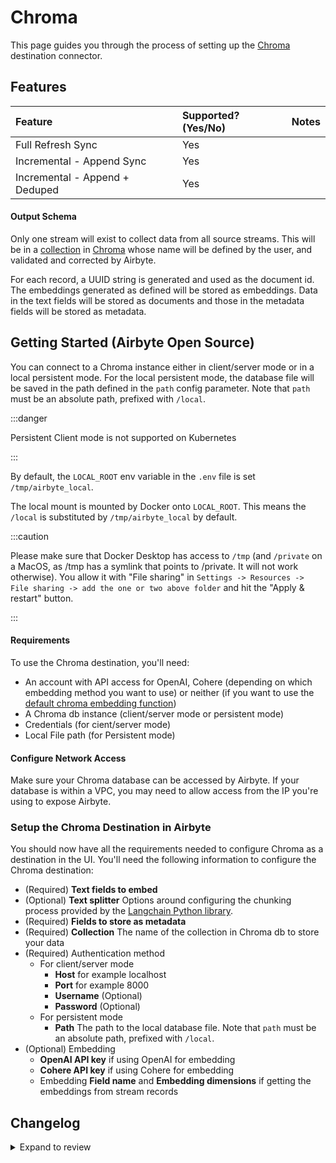 # Chroma

This page guides you through the process of setting up the [Chroma](https://docs.trychroma.com/?lang=py) destination connector.

## Features

| Feature                        | Supported?\(Yes/No\) | Notes |
| :----------------------------- | :------------------- | :---- |
| Full Refresh Sync              | Yes                  |       |
| Incremental - Append Sync      | Yes                  |       |
| Incremental - Append + Deduped | Yes                  |       |

#### Output Schema

Only one stream will exist to collect data from all source streams. This will be in a [collection](https://docs.trychroma.com/usage-guide#using-collections) in [Chroma](https://docs.trychroma.com/?lang=py) whose name will be defined by the user, and validated and corrected by Airbyte.

For each record, a UUID string is generated and used as the document id. The embeddings generated as defined will be stored as embeddings. Data in the text fields will be stored as documents and those in the metadata fields will be stored as metadata.

## Getting Started \(Airbyte Open Source\)

You can connect to a Chroma instance either in client/server mode or in a local persistent mode. For the local persistent mode, the database file will be saved in the path defined in the `path` config parameter. Note that `path` must be an absolute path, prefixed with `/local`.

:::danger

Persistent Client mode is not supported on Kubernetes

:::

By default, the `LOCAL_ROOT` env variable in the `.env` file is set `/tmp/airbyte_local`.

The local mount is mounted by Docker onto `LOCAL_ROOT`. This means the `/local` is substituted by `/tmp/airbyte_local` by default.

:::caution

Please make sure that Docker Desktop has access to `/tmp` (and `/private` on a MacOS, as /tmp has a symlink that points to /private. It will not work otherwise). You allow it with "File sharing" in `Settings -> Resources -> File sharing -> add the one or two above folder` and hit the "Apply & restart" button.

:::

#### Requirements

To use the Chroma destination, you'll need:

- An account with API access for OpenAI, Cohere (depending on which embedding method you want to use) or neither (if you want to use the [default chroma embedding function](https://docs.trychroma.com/embeddings#default-all-minilm-l6-v2))
- A Chroma db instance (client/server mode or persistent mode)
- Credentials (for cient/server mode)
- Local File path (for Persistent mode)

#### Configure Network Access

Make sure your Chroma database can be accessed by Airbyte. If your database is within a VPC, you may need to allow access from the IP you're using to expose Airbyte.

### Setup the Chroma Destination in Airbyte

You should now have all the requirements needed to configure Chroma as a destination in the UI. You'll need the following information to configure the Chroma destination:

- (Required) **Text fields to embed**
- (Optional) **Text splitter** Options around configuring the chunking process provided by the [Langchain Python library](https://python.langchain.com/docs/get_started/introduction).
- (Required) **Fields to store as metadata**
- (Required) **Collection** The name of the collection in Chroma db to store your data
- (Required) Authentication method
  - For client/server mode
    - **Host** for example localhost
    - **Port** for example 8000
    - **Username** (Optional)
    - **Password** (Optional)
  - For persistent mode
    - **Path** The path to the local database file. Note that `path` must be an absolute path, prefixed with `/local`.
- (Optional) Embedding
  - **OpenAI API key** if using OpenAI for embedding
  - **Cohere API key** if using Cohere for embedding
  - Embedding **Field name** and **Embedding dimensions** if getting the embeddings from stream records

## Changelog

<details>
  <summary>Expand to review</summary>

| Version | Date       | Pull Request                                              | Subject                                                      |
|:--------|:-----------| :-------------------------------------------------------- |:-------------------------------------------------------------|
| 0.0.53 | 2025-04-19 | [58256](https://github.com/airbytehq/airbyte/pull/58256) | Update dependencies |
| 0.0.52 | 2025-04-12 | [57652](https://github.com/airbytehq/airbyte/pull/57652) | Update dependencies |
| 0.0.51 | 2025-04-05 | [57169](https://github.com/airbytehq/airbyte/pull/57169) | Update dependencies |
| 0.0.50 | 2025-03-29 | [56624](https://github.com/airbytehq/airbyte/pull/56624) | Update dependencies |
| 0.0.49 | 2025-03-22 | [56120](https://github.com/airbytehq/airbyte/pull/56120) | Update dependencies |
| 0.0.48 | 2025-03-08 | [55393](https://github.com/airbytehq/airbyte/pull/55393) | Update dependencies |
| 0.0.47 | 2025-03-01 | [54852](https://github.com/airbytehq/airbyte/pull/54852) | Update dependencies |
| 0.0.46 | 2025-02-22 | [54209](https://github.com/airbytehq/airbyte/pull/54209) | Update dependencies |
| 0.0.45 | 2025-02-15 | [53930](https://github.com/airbytehq/airbyte/pull/53930) | Update dependencies |
| 0.0.44 | 2025-02-08 | [53428](https://github.com/airbytehq/airbyte/pull/53428) | Update dependencies |
| 0.0.43 | 2025-02-01 | [52941](https://github.com/airbytehq/airbyte/pull/52941) | Update dependencies |
| 0.0.42 | 2025-01-25 | [52189](https://github.com/airbytehq/airbyte/pull/52189) | Update dependencies |
| 0.0.41 | 2025-01-18 | [51744](https://github.com/airbytehq/airbyte/pull/51744) | Update dependencies |
| 0.0.40 | 2025-01-11 | [51296](https://github.com/airbytehq/airbyte/pull/51296) | Update dependencies |
| 0.0.39 | 2025-01-04 | [50913](https://github.com/airbytehq/airbyte/pull/50913) | Update dependencies |
| 0.0.38 | 2024-12-28 | [50445](https://github.com/airbytehq/airbyte/pull/50445) | Update dependencies |
| 0.0.37 | 2024-12-21 | [50221](https://github.com/airbytehq/airbyte/pull/50221) | Update dependencies |
| 0.0.36 | 2024-12-14 | [48956](https://github.com/airbytehq/airbyte/pull/48956) | Update dependencies |
| 0.0.35 | 2024-11-25 | [48668](https://github.com/airbytehq/airbyte/pull/48668) | Update dependencies |
| 0.0.34 | 2024-11-04 | [48236](https://github.com/airbytehq/airbyte/pull/48236) | Update dependencies |
| 0.0.33 | 2024-10-29 | [47053](https://github.com/airbytehq/airbyte/pull/47053) | Update dependencies |
| 0.0.32 | 2024-10-12 | [46434](https://github.com/airbytehq/airbyte/pull/46434) | Update dependencies |
| 0.0.31 | 2024-09-28 | [46192](https://github.com/airbytehq/airbyte/pull/46192) | Update dependencies |
| 0.0.30 | 2024-09-21 | [45553](https://github.com/airbytehq/airbyte/pull/45553) | Update dependencies |
| 0.0.29 | 2024-09-07 | [45322](https://github.com/airbytehq/airbyte/pull/45322) | Update dependencies |
| 0.0.28 | 2024-08-31 | [45017](https://github.com/airbytehq/airbyte/pull/45017) | Update dependencies |
| 0.0.27 | 2024-08-24 | [44717](https://github.com/airbytehq/airbyte/pull/44717) | Update dependencies |
| 0.0.26 | 2024-08-22 | [44530](https://github.com/airbytehq/airbyte/pull/44530) | Update test dependencies |
| 0.0.25 | 2024-08-17 | [44292](https://github.com/airbytehq/airbyte/pull/44292) | Update dependencies |
| 0.0.24 | 2024-08-12 | [43734](https://github.com/airbytehq/airbyte/pull/43734) | Update dependencies |
| 0.0.23 | 2024-08-10 | [43702](https://github.com/airbytehq/airbyte/pull/43702) | Update dependencies |
| 0.0.22 | 2024-08-03 | [43133](https://github.com/airbytehq/airbyte/pull/43133) | Update dependencies |
| 0.0.21 | 2024-07-27 | [42628](https://github.com/airbytehq/airbyte/pull/42628) | Update dependencies |
| 0.0.20 | 2024-07-20 | [42160](https://github.com/airbytehq/airbyte/pull/42160) | Update dependencies |
| 0.0.19 | 2024-07-13 | [41802](https://github.com/airbytehq/airbyte/pull/41802) | Update dependencies |
| 0.0.18 | 2024-07-10 | [41384](https://github.com/airbytehq/airbyte/pull/41384) | Update dependencies |
| 0.0.17 | 2024-07-09 | [41165](https://github.com/airbytehq/airbyte/pull/41165) | Update dependencies |
| 0.0.16 | 2024-07-06 | [40926](https://github.com/airbytehq/airbyte/pull/40926) | Update dependencies |
| 0.0.15 | 2024-06-29 | [40634](https://github.com/airbytehq/airbyte/pull/40634) | Update dependencies |
| 0.0.14 | 2024-06-27 | [40215](https://github.com/airbytehq/airbyte/pull/40215) | Replaced deprecated AirbyteLogger with logging.Logger |
| 0.0.13 | 2024-06-25 | [40431](https://github.com/airbytehq/airbyte/pull/40431) | Update dependencies |
| 0.0.12 | 2024-06-23 | [40222](https://github.com/airbytehq/airbyte/pull/40222) | Update dependencies |
| 0.0.11 | 2024-06-22 | [40068](https://github.com/airbytehq/airbyte/pull/40068) | Update dependencies |
| 0.0.10  | 2024-04-15 | [#37333](https://github.com/airbytehq/airbyte/pull/37333) | Updated CDK & pytest version to fix security vulnerabilities |
| 0.0.9   | 2023-12-11 | [#33303](https://github.com/airbytehq/airbyte/pull/33303) | Fix bug with embedding special tokens                        |
| 0.0.8   | 2023-12-01 | [#32697](https://github.com/airbytehq/airbyte/pull/32697) | Allow omitting raw text                                      |
| 0.0.7   | 2023-11-16 | [#32608](https://github.com/airbytehq/airbyte/pull/32608) | Support deleting records for CDC sources                     |
| 0.0.6   | 2023-11-13 | [#32357](https://github.com/airbytehq/airbyte/pull/32357) | Improve spec schema                                          |
| 0.0.5   | 2023-10-23 | [#31563](https://github.com/airbytehq/airbyte/pull/31563) | Add field mapping option                                     |
| 0.0.4   | 2023-10-15 | [#31329](https://github.com/airbytehq/airbyte/pull/31329) | Add OpenAI-compatible embedder option                        |
| 0.0.3   | 2023-10-04 | [#31075](https://github.com/airbytehq/airbyte/pull/31075) | Fix OpenAI embedder batch size                               |
| 0.0.2   | 2023-09-29 | [#30820](https://github.com/airbytehq/airbyte/pull/30820) | Update CDK                                                   |
| 0.0.1   | 2023-09-08 | [#30023](https://github.com/airbytehq/airbyte/pull/30023) | 🎉 New Destination: Chroma (Vector Database)                 |

</details>
